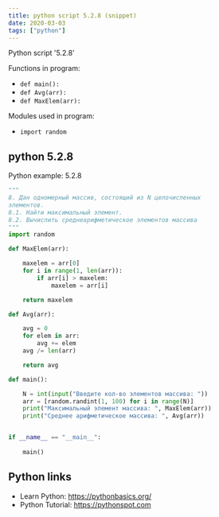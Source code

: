 ```yaml
---
title: python script 5.2.8 (snippet)
date: 2020-03-03
tags: ["python"]
---
```

Python script '5.2.8'

Functions in program: 
* `def main():`
* `def Avg(arr):`
* `def MaxElem(arr):`

Modules used in program: 
* `import random`

## python 5.2.8

Python example: 5.2.8

```python
"""
8. Дан одномерный массив, состоящий из N целочисленных
элементов.
8.1. Найти максимальный элемент.
8.2. Вычислить среднеарифметическое элементов массива
"""
import random

def MaxElem(arr):

	maxelem = arr[0]
	for i in range(1, len(arr)):
		if arr[i] > maxelem:
			maxelem = arr[i]

	return maxelem

def Avg(arr):

	avg = 0
	for elem in arr:
		avg += elem
	avg /= len(arr)

	return avg

def main():

	N = int(input("Введите кол-во элементов массива: "))
	arr = [random.randint(1, 100) for i in range(N)]
	print("Максимальный элемент массива: ", MaxElem(arr))
	print("Среднее арифметическое массива: ", Avg(arr))


if __name__ == "__main__":
	
    main()

```

## Python links

- Learn Python: https://pythonbasics.org/
- Python Tutorial: https://pythonspot.com
